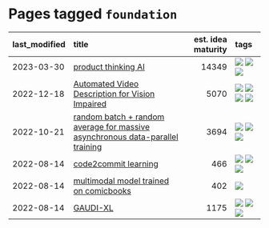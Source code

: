 # Pages tagged `foundation`

|last_modified|title|est. idea maturity|tags
|:---|:---|---:|:---|
|2023-03-30|[product thinking AI](../product_thinking_ai.md)|14349|[![](https://img.shields.io/badge/tag-experimental-3faa68)](../tags/experimental.md) [![](https://img.shields.io/badge/tag-foundation-424c13)](../tags/foundation.md) [![](https://img.shields.io/badge/tag-tooling-93e32e)](../tags/tooling.md)|
|2022-12-18|[Automated Video Description for Vision Impaired](../automated-video-description.md)|5070|[![](https://img.shields.io/badge/tag-accessibility-5f1085)](../tags/accessibility.md) [![](https://img.shields.io/badge/tag-dataset-f3232d)](../tags/dataset.md) [![](https://img.shields.io/badge/tag-foundation-424c13)](../tags/foundation.md) [![](https://img.shields.io/badge/tag-publicgood-29c88d)](../tags/publicgood.md)|
|2022-10-21|[random batch + random average for massive asynchronous data-parallel training](../async-evolutionary-ddp.md)|3694|[![](https://img.shields.io/badge/tag-experimental-3faa68)](../tags/experimental.md) [![](https://img.shields.io/badge/tag-foundation-424c13)](../tags/foundation.md) [![](https://img.shields.io/badge/tag-tooling-93e32e)](../tags/tooling.md)|
|2022-08-14|[code2commit learning](../code2commit-learning.md)|466|[![](https://img.shields.io/badge/tag-carp-8a3b70)](../tags/carp.md) [![](https://img.shields.io/badge/tag-experimental-3faa68)](../tags/experimental.md) [![](https://img.shields.io/badge/tag-foundation-424c13)](../tags/foundation.md)|
|2022-08-14|[multimodal model trained on comicbooks](../multimodal-model-trained-on-comicbooks.md)|402|[![](https://img.shields.io/badge/tag-foundation-424c13)](../tags/foundation.md)|
|2022-08-14|[GAUDI-XL](../gaudi-xl.md)|1175|[![](https://img.shields.io/badge/tag-animation-c5a27b)](../tags/animation.md) [![](https://img.shields.io/badge/tag-experimental-3faa68)](../tags/experimental.md) [![](https://img.shields.io/badge/tag-foundation-424c13)](../tags/foundation.md)|